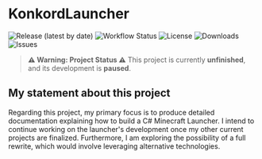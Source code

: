 # KonkordLauncher

![Release (latest by date)](https://img.shields.io/github/v/release/TavstalDev/KonkordLauncher?style=plastic-square)
![Workflow Status](https://img.shields.io/github/actions/workflow/status/TavstalDev/KonkordLauncher/release.yml?branch=stable&label=build&style=plastic-square)
![License](https://img.shields.io/github/license/TavstalDev/KonkordLauncher?style=plastic-square)
![Downloads](https://img.shields.io/github/downloads/TavstalDev/KonkordLauncher/total?style=plastic-square)
![Issues](https://img.shields.io/github/issues/TavstalDev/KonkordLauncher?style=plastic-square)

> **⚠️ Warning: Project Status ⚠️**
> This project is currently **unfinished**, and its development is **paused**.

## My statement about this project
Regarding this project, my primary focus is to produce detailed documentation explaining how to build a C# Minecraft Launcher. 
I intend to continue working on the launcher's development once my other current projects are finalized. 
Furthermore, I am exploring the possibility of a full rewrite, which would involve leveraging alternative technologies.